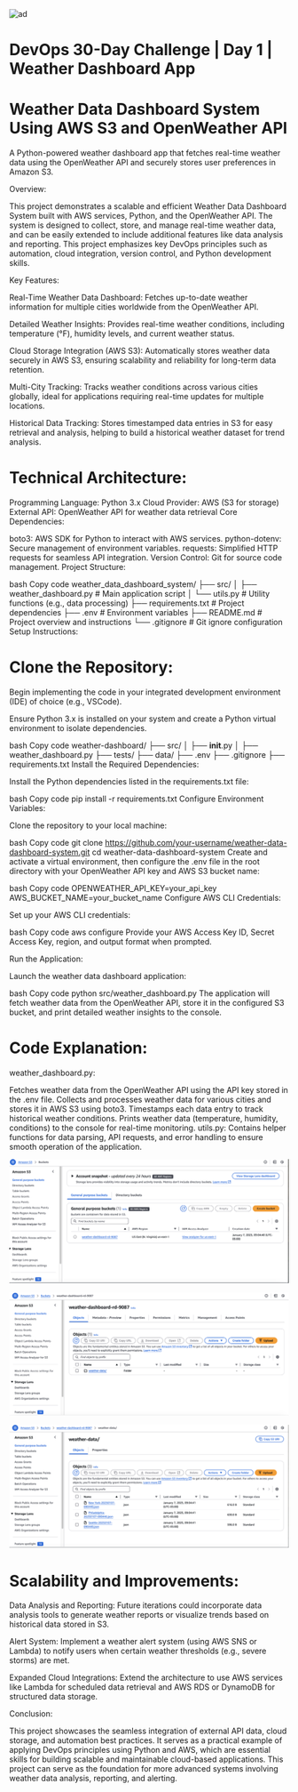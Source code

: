 <img width="655" alt="ad" src="https://github.com/user-attachments/assets/45b95836-daca-4e95-bd51-c562b109573c" />







# **DevOps 30-Day Challenge | Day 1 | Weather Dashboard App**

# **Weather Data Dashboard System Using AWS S3 and OpenWeather API**

A Python-powered weather dashboard app that fetches real-time weather data using the OpenWeather API and securely stores user preferences in Amazon S3.

Overview:

This project demonstrates a scalable and efficient Weather Data Dashboard System built with AWS services, Python, and the OpenWeather API. The system is designed to collect, store, and manage real-time weather data, and can be easily extended to include additional features like data analysis and reporting. This project emphasizes key DevOps principles such as automation, cloud integration, version control, and Python development skills.

Key Features:

Real-Time Weather Data Dashboard:
Fetches up-to-date weather information for multiple cities worldwide from the OpenWeather API.

Detailed Weather Insights:
Provides real-time weather conditions, including temperature (°F), humidity levels, and current weather status.

Cloud Storage Integration (AWS S3):
Automatically stores weather data securely in AWS S3, ensuring scalability and reliability for long-term data retention.

Multi-City Tracking:
Tracks weather conditions across various cities globally, ideal for applications requiring real-time updates for multiple locations.

Historical Data Tracking:
Stores timestamped data entries in S3 for easy retrieval and analysis, helping to build a historical weather dataset for trend analysis.

# **Technical Architecture**:

Programming Language: Python 3.x
Cloud Provider: AWS (S3 for storage)
External API: OpenWeather API for weather data retrieval
Core Dependencies:

boto3: AWS SDK for Python to interact with AWS services.
python-dotenv: Secure management of environment variables.
requests: Simplified HTTP requests for seamless API integration.
Version Control: Git for source code management.
Project Structure:

bash
Copy code
weather_data_dashboard_system/
├── src/
│   ├── weather_dashboard.py        # Main application script
│   └── utils.py                    # Utility functions (e.g., data processing)
├── requirements.txt                # Project dependencies
├── .env                            # Environment variables
├── README.md                       # Project overview and instructions
└── .gitignore                      # Git ignore configuration
Setup Instructions:

# **Clone the Repository**:

Begin implementing the code in your integrated development environment (IDE) of choice (e.g., VSCode).

Ensure Python 3.x is installed on your system and create a Python virtual environment to isolate dependencies.

bash
Copy code
weather-dashboard/
├── src/
│   ├── __init__.py
│   ├── weather_dashboard.py
├── tests/
├── data/
├── .env
├── .gitignore
├── requirements.txt
Install the Required Dependencies:

Install the Python dependencies listed in the requirements.txt file:

bash
Copy code
pip install -r requirements.txt
Configure Environment Variables:

Clone the repository to your local machine:

bash
Copy code
git clone https://github.com/your-username/weather-data-dashboard-system.git
cd weather-data-dashboard-system
Create and activate a virtual environment, then configure the .env file in the root directory with your OpenWeather API key and AWS S3 bucket name:

bash
Copy code
OPENWEATHER_API_KEY=your_api_key
AWS_BUCKET_NAME=your_bucket_name
Configure AWS CLI Credentials:

Set up your AWS CLI credentials:

bash
Copy code
aws configure
Provide your AWS Access Key ID, Secret Access Key, region, and output format when prompted.

Run the Application:

Launch the weather data dashboard application:

bash
Copy code
python src/weather_dashboard.py
The application will fetch weather data from the OpenWeather API, store it in the configured S3 bucket, and print detailed weather insights to the console.

# **Code Explanation**:

weather_dashboard.py:

Fetches weather data from the OpenWeather API using the API key stored in the .env file.
Collects and processes weather data for various cities and stores it in AWS S3 using boto3.
Timestamps each data entry to track historical weather conditions.
Prints weather data (temperature, humidity, conditions) to the console for real-time monitoring.
utils.py:
Contains helper functions for data parsing, API requests, and error handling to ensure smooth operation of the application.

![alt text](wd.png)


![alt text](wd2.png)


![alt text](wd3.png)

# **Scalability and Improvements**:

Data Analysis and Reporting:
Future iterations could incorporate data analysis tools to generate weather reports or visualize trends based on historical data stored in S3.

Alert System:
Implement a weather alert system (using AWS SNS or Lambda) to notify users when certain weather thresholds (e.g., severe storms) are met.

Expanded Cloud Integrations:
Extend the architecture to use AWS services like Lambda for scheduled data retrieval and AWS RDS or DynamoDB for structured data storage.

Conclusion:

This project showcases the seamless integration of external API data, cloud storage, and automation best practices. It serves as a practical example of applying DevOps principles using Python and AWS, which are essential skills for building scalable and maintainable cloud-based applications. This project can serve as the foundation for more advanced systems involving weather data analysis, reporting, and alerting.





